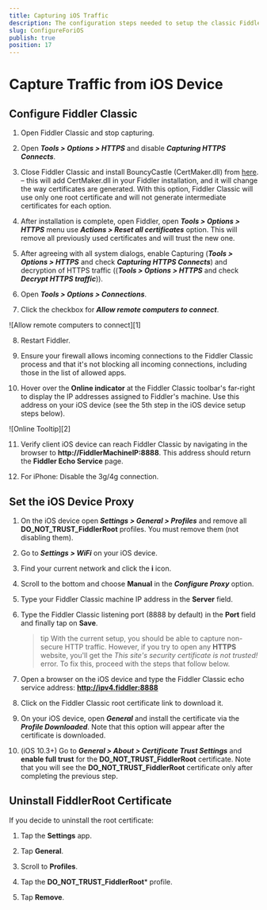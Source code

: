 ```yaml
---
title: Capturing iOS Traffic
description: The configuration steps needed to setup the classic Fiddler Classic to capture traffic from iOS devices.
slug: ConfigureForiOS
publish: true
position: 17
---
```


Capture Traffic from iOS Device
===============================

Configure Fiddler Classic
-----------------

1. Open Fiddler Classic and stop capturing.

2. Open **_Tools > Options > HTTPS_** and disable **_Capturing HTTPS Connects_**.

3. Close Fiddler Classic and install BouncyCastle (CertMaker.dll) from [here](https://disq.us/url?url=https%3A%2F%2Ftelerik-fiddler.s3.amazonaws.com%2Ffiddler%2Faddons%2Ffiddlercertmaker.exe%3A6S55_jduFvAwH1hSJcNA8KXcBzQ&cuid=3627150). – this will add CertMaker.dll in your Fiddler installation, and it will change the way certificates are generated. With this option, Fiddler Classic will use only one root certificate and will not generate intermediate certificates for each option.

4. After installation is complete, open Fiddler, open **_Tools > Options > HTTPS_** menu use **_Actions > Reset all certificates_** option. This will remove all previously used certificates and will trust the new one.

5. After agreeing with all system dialogs, enable Capturing (**_Tools > Options > HTTPS_** and check **_Capturing HTTPS Connects_**) and decryption of HTTPS traffic ((**_Tools > Options > HTTPS_** and check **_Decrypt HTTPS traffic_**)).

6. Open **_Tools > Options > Connections_**.

7. Click the checkbox for **_Allow remote computers to connect_**.

 ![Allow remote computers to connect][1]

8. Restart Fiddler.

9. Ensure your firewall allows incoming connections to the Fiddler Classic process and that it's not blocking all incoming connections, including those in the list of allowed apps.

10. Hover over the **Online indicator** at the Fiddler Classic toolbar's far-right to display the IP addresses assigned to Fiddler's machine. Use this address on your iOS device (see the 5th step in the iOS device setup steps below).

 ![Online Tooltip][2]

11. Verify client iOS device can reach Fiddler Classic by navigating in the browser to **http://FiddlerMachineIP:8888**. This address should return the **Fiddler Echo Service** page.

12. For iPhone: Disable the 3g/4g connection.


Set the iOS Device Proxy
------------------------

1. On the iOS device open **_Settings > General > Profiles_** and remove all **DO_NOT_TRUST_FiddlerRoot** profiles. You must remove them (not disabling them).

2. Go to **_Settings > WiFi_** on your iOS device.

3. Find your current network and click the **i** icon.

4. Scroll to the bottom and choose **Manual** in the **_Configure Proxy_** option.

5. Type your Fiddler Classic machine IP address in the **Server** field.

6. Type the Fiddler Classic listening port (8888 by default) in the **Port** field and finally tap on **Save**.

    >tip With the current setup, you should be able to capture non-secure HTTP traffic. However, if you try to open any **HTTPS** website, you'll get the _This site's security certificate is not trusted!_ error. To fix this, proceed with the steps that follow below.

7. Open a browser on the iOS device and type the Fiddler Classic echo service address: **http://ipv4.fiddler:8888**

8. Click on the Fiddler Classic root certificate link to download it.

0. On your iOS device, open **_General_** and install the certificate via the **_Profile Downloaded_**. Note that this option will appear after the certificate is downloaded.

10. (iOS 10.3+) Go to **_General > About > Certificate Trust Settings_** and **enable full trust** for the **DO_NOT_TRUST_FiddlerRoot** certificate. Note that you will see the **DO_NOT_TRUST_FiddlerRoot** certificate only after completing the previous step. 


Uninstall FiddlerRoot Certificate
---------------------------------

If you decide to uninstall the root certificate:

1. Tap the **Settings** app.

2. Tap **General**.

3. Scroll to **Profiles**.

4. Tap the **DO_NOT_TRUST_FiddlerRoot*** profile.

5. Tap **Remove**.

